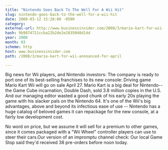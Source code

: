 ```yaml
---
title: "Nintendo Goes Back To The Well For A Wii Hit"
slug: nintendo-goes-back-to-the-well-for-a-wii-hit
date: 2008-03-12 15:28:00 -0500
category: 
external-url: http://www.businessinsider.com/2008/3/mario-kart-for-wii-announced-for-april
hash: 9b9874721ccba22b2de2e2835040d14d
year: 2008
month: 03
scheme: http
host: www.businessinsider.com
path: /2008/3/mario-kart-for-wii-announced-for-april

---
```


Big news for Wii players, and Nintendo investors: The company is ready to port one of its best-selling franchises to its new console:  Driving game Mario Kart Wii will go on sale April 27. Mario Kart is a big deal for Nintendo--the Game Cube incarnation, Double Dash, sold 3.8 million copies in the U.S. And our managing editor wasted a good chunk of his early 20s playing the game with his slacker pals on the Nintendo 64. It's one of the Wii's big advantages, above and beyond its infectious ease of use -- Nintendo has a huge catalog of beloved games it can repackage for the new console, at a fairly low development cost.

No word on price, but we assume it will sell for a premium to other games, since it comes packaged with a "Wii Wheel" controller players can use to steer their cars.Our version of an impromptu channel check: Our local Game Stop said they'd received 38 pre-orders before noon today.
